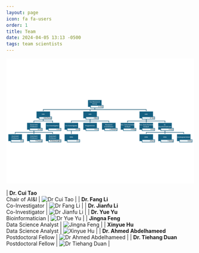 ```yaml
---
layout: page
icon: fa fa-users
order: 1
title: Team
date: 2024-04-05 13:13 -0500
tags: team scientists
---
```


![org chart](assets\img\commons\tao-ai-org-chart.png)

| **Dr. Cui Tao** <br> Chair of AI&I     | <img src="/assets/img/headshot/cuitao.jpeg" alt="Dr Cui Tao" width="80" height="auto"> |
| **Dr. Fang Li** <br> Co-Investigator   | <img src="/assets/img/headshot/fangli.jpeg" alt="Dr Fang Li" width="80" height="auto"> | 
| **Dr. Jianfu Li** <br> Co-Investigator   | <img src="/assets/img/headshot/wildcard_icon.jpg" alt="Dr Jianfu Li" width="100" height="auto"> | 
| **Dr. Yue Yu** <br> Bioinformatician   | <img src="/assets/img/headshot/wildcard_icon.jpg" alt="Dr Yue Yu" width="100" height="auto"> | 
| **Jingna Feng** <br> Data Science Analyst   | <img src="/assets/img/headshot/wildcard_icon.jpg" alt = "Jingna Feng" width="100" height="auto"> | 
| **Xinyue Hu** <br> Data Science Analyst   | <img src="/assets/img/headshot/wildcard_icon.jpg" alt="Xinyue Hu" width="100" height="auto"> | 
| **Dr. Ahmed Abdelhameed** <br> Postdoctoral Fellow   | <img src="/assets/img/headshot/wildcard_icon.jpg" alt="Dr Ahmed Abdelhameed" width="100" height="auto"> | 
| **Dr. Tiehang Duan** <br> Postdoctoral Fellow   | <img src="/assets/img/headshot/wildcard_icon.jpg" alt="Dr Tiehang Duan" width="100" height="auto"> | 



<!-- Markdown | Less | Pretty
--- | --- | ---
*Still* | `renders` | **nicely**
1 | 2 | 3 -->
